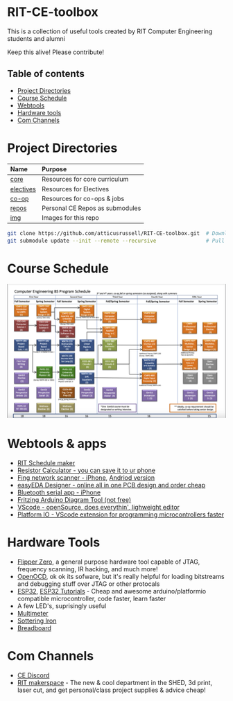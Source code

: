 # RIT-CE-toolbox
This is a collection of useful tools created by RIT Computer Engineering students and alumni

Keep this alive! Please contribute!

## Table of contents
- [Project Directories](#project-directories)
- [Course Schedule](#course-schedule)
- [Webtools](#webtools--apps)
- [Hardware tools](#hardware-tools)
- [Com Channels](#com-channels)

# Project Directories
| Name                           | Purpose                                       | 
| :--                            | :--                                           |
|[core](/core)                   | Resources for core curriculum                 |
|[electives](/electives)         | Resources for Electives                       |
|[co-op](/co-op)                 | Resources for co-ops & jobs                   |
|[repos](/repos )                | Personal CE Repos as submodules               |
|[img](/img)                     | Images for this repo                          |

```bash
git clone https://github.com/atticusrussell/RIT-CE-toolbox.git  # Download this repo locally
git submodule update --init --remote --recursive                # Pull all the submodules too
```

# Course Schedule
<img src="img/BS_2020_Flowchart.png">

# Webtools & apps
- [RIT Schedule maker](https://schedulemaker.csh.rit.edu/generate)
- [Resistor Calculator - you can save it to ur phone](https://www.calculator.net/resistor-calculator.html)
- [Fing network scanner - iPhone](https://apps.apple.com/au/app/fing-network-scanner/id430921107), [Andriod version](https://play.google.com/store/apps/details?id=com.overlook.android.fing&hl=en_US&gl=US&pli=1)
- [easyEDA Designer - online all in one PCB design and order cheap](https://easyeda.com)
- [Bluetooth serial app - iPhone](https://apps.apple.com/us/app/bluetooth-for-arduino/id1505096526)
- [Fritzing Arduino Diagram Tool (not free)](https://fritzing.org/download/)
- [VScode - openSource, does everythin', lighweight editor](https://code.visualstudio.com/download)
- [Platform IO - VScode extension for programming microcontrollers faster](https://platformio.org/)

# Hardware Tools
- [Flipper Zero](https://flipperzero.one/), a general purpose hardware tool capable of JTAG, frequency scanning, IR hacking, and much more!
- [OpenOCD](https://openocd.org/), ok ok its sofware, but it's really helpful for loading bitstreams and debugging stuff over JTAG or other protocals
- [ESP32](https://www.amazon.com/s?k=esp32+devkit), [ESP32 Tutorials](https://randomnerdtutorials.com/getting-started-with-esp32/) - Cheap and awesome arduino/platformio compatible microcontroller, code faster, learn faster
- A few LED's, suprisingly useful
- [Multimeter](https://www.amazon.com/s?k=multimeter)
- [Sottering Iron](https://www.amazon.com/s?k=soldering+iron)
- [Breadboard](https://www.amazon.com/s?k=breadboard)

# Com Channels
- [CE Discord](https://discord.gg/yVkhG4f2)
- [RIT makerspace](https://rit-makerspace.slack.com) - The new & cool department in the SHED, 3d print, laser cut, and get personal/class project supplies & advice cheap!
